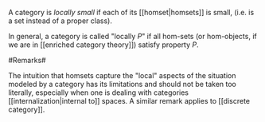 A category is _locally small_ if each of its  [[homset|homsets]] is small, (i.e. is a set instead of a proper class).

In general, a category is called "locally $P$" if all hom-sets (or hom-objects, if we are in [[enriched category theory]]) satisfy property $P$.

#Remarks#

The intuition that homsets capture the "local" aspects of the situation modeled by a category has its limitations and should not be taken too literally, especially when one is dealing with categories [[internalization|internal to]] spaces. A similar remark applies to [[discrete category]].